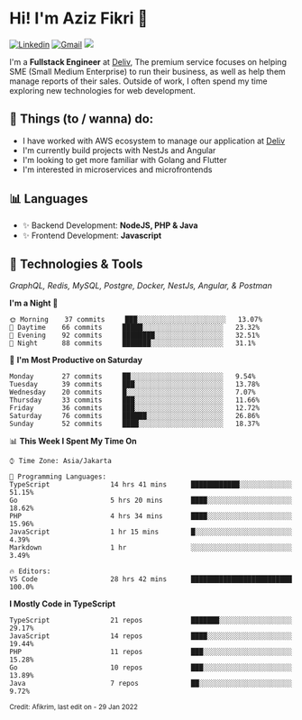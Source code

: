 <!-- Greetings -->
# Hi! I'm Aziz Fikri :bow:

<!-- Social Media -->
[![Linkedin](https://img.shields.io/badge/-afikrim-blue?style=flat&logo=Linkedin&logoColor=white)](https://www.linkedin.com/in/afikrim/)
[![Gmail](https://img.shields.io/badge/-afikrim10@gmail.com-c14438?style=flat&logo=Gmail&logoColor=white)](mailto:afikrim10@gmail.com)
![](https://komarev.com/ghpvc/?username=afikrim&label=Visitor&color=2bbc8a)

<!-- Introduction -->
I'm a **Fullstack Engineer** at [Deliv](https://kios.deliv.id), The premium service focuses on helping SME (Small Medium Enterprise) to run their business, as well as help them manage reports of their sales. Outside of work, I often spend my time exploring new technologies for web development.

## 📃 Things (to / wanna) do:
- I have worked with AWS ecosystem to manage our application at [Deliv](https://kios.deliv.id)
- I'm currently build projects with NestJs and Angular
- I'm looking to get more familiar with Golang and Flutter
- I'm interested in microservices and microfrontends

## 📊 Languages
- ✨ Backend Development: **NodeJS, PHP & Java**
- ✨ Frontend Development: **Javascript**

## 🔧 Technologies & Tools
*GraphQL, Redis, MySQL, Postgre, Docker, NestJs, Angular, & Postman*

<!--START_SECTION:waka-->
**I'm a Night 🦉** 

```text
🌞 Morning    37 commits     ███░░░░░░░░░░░░░░░░░░░░░░   13.07% 
🌆 Daytime    66 commits     █████░░░░░░░░░░░░░░░░░░░░   23.32% 
🌃 Evening    92 commits     ████████░░░░░░░░░░░░░░░░░   32.51% 
🌙 Night      88 commits     ███████░░░░░░░░░░░░░░░░░░   31.1%

```
📅 **I'm Most Productive on Saturday** 

```text
Monday       27 commits     ██░░░░░░░░░░░░░░░░░░░░░░░   9.54% 
Tuesday      39 commits     ███░░░░░░░░░░░░░░░░░░░░░░   13.78% 
Wednesday    20 commits     █░░░░░░░░░░░░░░░░░░░░░░░░   7.07% 
Thursday     33 commits     ███░░░░░░░░░░░░░░░░░░░░░░   11.66% 
Friday       36 commits     ███░░░░░░░░░░░░░░░░░░░░░░   12.72% 
Saturday     76 commits     ██████░░░░░░░░░░░░░░░░░░░   26.86% 
Sunday       52 commits     ████░░░░░░░░░░░░░░░░░░░░░   18.37%

```


📊 **This Week I Spent My Time On** 

```text
⌚︎ Time Zone: Asia/Jakarta

💬 Programming Languages: 
TypeScript               14 hrs 41 mins      ████████████░░░░░░░░░░░░░   51.15% 
Go                       5 hrs 20 mins       ████░░░░░░░░░░░░░░░░░░░░░   18.62% 
PHP                      4 hrs 34 mins       ████░░░░░░░░░░░░░░░░░░░░░   15.96% 
JavaScript               1 hr 15 mins        █░░░░░░░░░░░░░░░░░░░░░░░░   4.39% 
Markdown                 1 hr                ░░░░░░░░░░░░░░░░░░░░░░░░░   3.49%

🔥 Editors: 
VS Code                  28 hrs 42 mins      █████████████████████████   100.0%

```

**I Mostly Code in TypeScript** 

```text
TypeScript               21 repos            ███████░░░░░░░░░░░░░░░░░░   29.17% 
JavaScript               14 repos            ████░░░░░░░░░░░░░░░░░░░░░   19.44% 
PHP                      11 repos            ███░░░░░░░░░░░░░░░░░░░░░░   15.28% 
Go                       10 repos            ███░░░░░░░░░░░░░░░░░░░░░░   13.89% 
Java                     7 repos             ██░░░░░░░░░░░░░░░░░░░░░░░   9.72%

```



<!--END_SECTION:waka-->

<sub>Credit: Afikrim, last edit on - 29 Jan 2022</sub>
